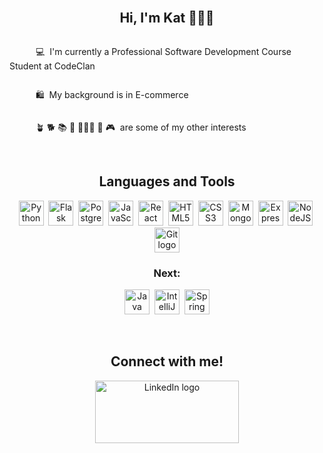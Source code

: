 
<br/>
<h2 align = "center">Hi, I'm Kat 👩🏻‍💻 </h2>

<section style="display: flex; flex-direction: column; justify-content: flex-start" >

<p>&emsp;&emsp;&emsp;💻&nbsp;&nbsp;I'm currently a Professional Software Development Course Student at CodeClan</p>
<p>&emsp;&emsp;&emsp;🛍&nbsp;&nbsp;My background is in E-commerce</p>
<p>&emsp;&emsp;&emsp;🪴&nbsp;🐕&nbsp;📚&nbsp;🧶&nbsp;🕵🏻‍♀️&nbsp;🌳&nbsp;🎮&nbsp;&nbsp;are some of my other interests</p>

</section>

<br/>

<section align = "center" >

## Languages and Tools

  <img src="https://cdn.jsdelivr.net/gh/devicons/devicon/icons/python/python-plain.svg" title="Python" alt="Python logo" width="40" height="40"/>&nbsp;
  <img src="https://cdn.jsdelivr.net/gh/devicons/devicon/icons/flask/flask-original.svg" title="Flask" alt="Flask logo" width="40" height="40"/>&nbsp;
  <img src="https://cdn.jsdelivr.net/gh/devicons/devicon/icons/postgresql/postgresql-plain.svg" title="PostgreSQL" alt="PostgreSQL logo" width="40" height="40"/>&nbsp;
  <img src="https://cdn.jsdelivr.net/gh/devicons/devicon/icons/javascript/javascript-plain.svg" title="JavaScript" alt="JavaScript logo" width="40" height="40"/>&nbsp;
  <img src="https://cdn.jsdelivr.net/gh/devicons/devicon/icons/react/react-original.svg" title="React" alt="React logo" width="40" height="40"/>&nbsp;
  <img src="https://cdn.jsdelivr.net/gh/devicons/devicon/icons/html5/html5-plain.svg" title="HTML5" alt="HTML5 logo" width="40" height="40"/>&nbsp;
  <img src="https://cdn.jsdelivr.net/gh/devicons/devicon/icons/css3/css3-plain.svg"  title="CSS3" alt="CSS3 logo" width="40" height="40"/>&nbsp;
  <img src="https://cdn.jsdelivr.net/gh/devicons/devicon/icons/mongodb/mongodb-plain.svg" title="MongoDB" alt="MongoDB logo" width="40" height="40"/>&nbsp;
  <img src="https://cdn.jsdelivr.net/gh/devicons/devicon/icons/express/express-original.svg" title="ExpressJS" alt="ExpressJS logo" width="40" height="40"/>&nbsp;
  <img src="https://cdn.jsdelivr.net/gh/devicons/devicon/icons/nodejs/nodejs-plain.svg" title="NodeJS" alt="NodeJS logo" width="40" height="40"/>&nbsp;
  <img src="https://cdn.jsdelivr.net/gh/devicons/devicon/icons/git/git-plain.svg" title="Git" alt="Git logo" width="40" height="40"/>

### Next:

  <img src="https://cdn.jsdelivr.net/gh/devicons/devicon/icons/java/java-plain.svg" title="Java" alt="Java logo" width="40" height="40"/>&nbsp;
  <img src="https://cdn.jsdelivr.net/gh/devicons/devicon/icons/intellij/intellij-plain.svg" title="IntelliJ" alt="IntelliJ logo" width="40" height="40"/>&nbsp;
  <img src="https://cdn.jsdelivr.net/gh/devicons/devicon/icons/spring/spring-original.svg" title="Spring" alt="Spring logo" width="40" height="40"/>

</section>

<br/>

<section align = "center" >

## Connect with me!

[<img src="https://cdn.jsdelivr.net/gh/devicons/devicon/icons/linkedin/linkedin-original-wordmark.svg" title="LinkedIn" alt="LinkedIn logo" width="230" height="100"/>](https://www.linkedin.com/in/kzdzienkowska/)

</section>